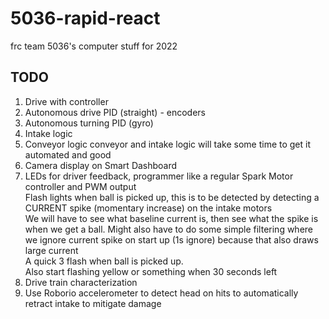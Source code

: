 # 5036-rapid-react
frc team 5036's computer stuff for 2022


## TODO
1. Drive with controller
2. Autonomous drive PID (straight) - encoders
3. Autonomous turning PID (gyro)
4. Intake logic
5. Conveyor logic
    conveyor and intake logic will take some time to get it automated and good
6. Camera display on Smart Dashboard
7. LEDs for driver feedback, programmer like a regular Spark Motor controller and PWM output  
    Flash lights when ball is picked up, this is to be detected by detecting a CURRENT spike (momentary increase) on the intake motors  
    We will have to see what baseline current is, then see what the spike is when we get a ball. Might also have to do some simple filtering where we ignore current spike on start up (1s ignore) because that also draws large current  
    A quick 3 flash when ball is picked up.  
    Also start flashing yellow or something when 30 seconds left
8. Drive train characterization
9. Use Roborio accelerometer to detect head on hits to automatically retract intake to mitigate damage
